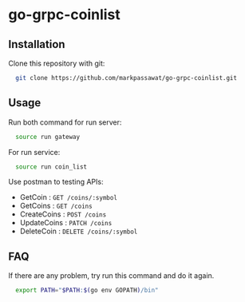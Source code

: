 # go-grpc-coinlist

## Installation 
Clone this repository with git:
```bash
  git clone https://github.com/markpassawat/go-grpc-coinlist.git
```
## Usage
Run both command for run server:
```bash
  source run gateway
```
For run service:
```bash
  source run coin_list
```

Use postman to testing APIs:

* GetCoin : `GET /coins/:symbol`
* GetCoins : `GET /coins`
* CreateCoins : `POST /coins`
* UpdateCoins : `PATCH /coins`
* DeleteCoin : `DELETE /coins/:symbol`


## FAQ
If there are any problem, try run this command and do it again.
```bash
  export PATH="$PATH:$(go env GOPATH)/bin"
```
